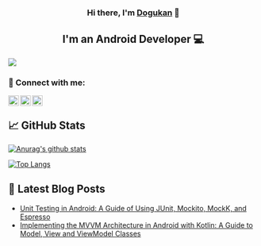 <h3 align="center">
Hi there, I'm <a href="https://www.dogukanince.com/" target="_blank" rel="noreferrer">Dogukan</a> 👋
</h3>

<h2 align="center">
I'm an Android Developer 💻
</h2> 

![](https://komarev.com/ghpvc/?username=dogukanincee&label=Profile+Views)

### 🤝 Connect with me:

<a href="https://www.linkedin.com/in/dogukanincee/"><img align="left" src="https://raw.githubusercontent.com/yushi1007/yushi1007/main/images/linkedin.svg" alt="Yu Shi | LinkedIn" width="21px"/></a>
<a href="https://instagram.com/dogukanince1997"><img align="left" src="https://raw.githubusercontent.com/yushi1007/yushi1007/main/images/instagram.svg" alt="Yu Shi | Instagram" width="21px"/></a>
<a href="https://dogukanincee.medium.com/"><img align="left" src="https://raw.githubusercontent.com/yushi1007/yushi1007/main/images/medium.svg" alt="Yu Shi | Medium" width="21px"/></a>
</br>

## 📈 GitHub Stats 

[![Anurag's github stats](https://github-readme-stats.vercel.app/api?username=dogukanincee)](https://github.com/dogukanincee)

[![Top Langs](https://github-readme-stats.vercel.app/api/top-langs/?username=dogukanincee&layout=compact)](https://github.com/dogukanincee)

## 📝 Latest Blog Posts

- [Unit Testing in Android: A Guide of Using JUnit, Mockito, MockK, and Espresso](https://dogukanincee.medium.com/unit-testing-in-android-a-guide-of-using-junit-mockito-mockk-and-espresso-d7a47819ada5)
- [Implementing the MVVM Architecture in Android with Kotlin: A Guide to Model, View and ViewModel Classes](https://dogukanincee.medium.com/implementing-the-mvvm-architecture-in-android-a-guide-to-model-view-and-viewmodel-classes-dbcb72f07337)
